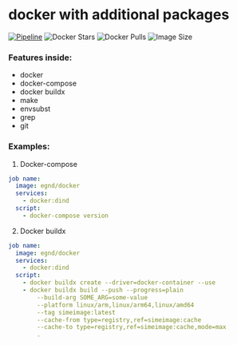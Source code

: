 # docker with additional packages

[![Pipeline](https://github.com/egnd/docker/actions/workflows/pipeline.yml/badge.svg)](https://github.com/egnd/docker/actions?query=workflow%3APipeline)
![Docker Stars](https://img.shields.io/docker/stars/egnd/docker)
![Docker Pulls](https://img.shields.io/docker/pulls/egnd/docker)
![Image Size](https://img.shields.io/docker/image-size/egnd/docker)

### Features inside:
* docker
* docker-compose
* docker buildx
* make
* envsubst
* grep
* git

### Examples:
1. Docker-compose
```yml
job name:
  image: egnd/docker
  services:
    - docker:dind
  script:
    - docker-compose version
```
2. Docker buildx
```yml
job name:
  image: egnd/docker
  services:
    - docker:dind
  script:
    - docker buildx create --driver=docker-container --use
    - docker buildx build --push --progress=plain
        --build-arg SOME_ARG=some-value
        --platform linux/arm,linux/arm64,linux/amd64 
        --tag simeimage:latest
        --cache-from type=registry,ref=simeimage:cache
        --cache-to type=registry,ref=simeimage:cache,mode=max
        .
```

